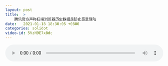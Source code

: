 ```yaml
---
layout: post
title:  >
    腾讯官方声称扫描浏览器历史数据是防止恶意登陆
date:   2021-01-18 18:30:05 +0800
categories: solidot
video-id: 5VzN9E7x8dc
---
```


<audio src="/assets/703ff0facd25280a937b42c10da2aefe.mp3" style="width: 100%;" controls></audio>

